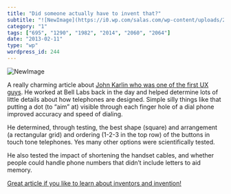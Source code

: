 ```yaml
---
title: "Did someone actually have to invent that?"
subtitle: "![NewImage](https://i0.wp.com/salas.com/wp-content/uploads/2013/02/2cb42-newimage.png?resize=190%2C1..."
category: "1"
tags: ["695", "1290", "1982", "2014", "2060", "2064"]
date: "2013-02-11"
type: "wp"
wordpress_id: 244
---
```

![NewImage](https://i0.wp.com/salas.com/wp-content/uploads/2013/02/2cb42-newimage.png?resize=190%2C169&ssl=1)

A really charming article about [John Karlin who was one of the first UX guys](http://www.nytimes.com/2013/02/09/business/john-e-karlin-who-led-the-way-to-all-digit-dialing-dies-at-94.html). He worked at Bell Labs back in the day and helped determine lots of little details about how telephones are designed. Simple silly things like that putting a dot (to “aim” at) visible through each finger hole of a dial phone improved accuracy and speed of dialing.

He determined, through testing, the best shape (square) and arrangement (a rectangular grid) and ordering (1-2-3 in the top row) of the buttons in touch tone telephones. Yes many other options were scientifically tested.

He also tested the impact of shortening the handset cables, and whether people could handle phone numbers that didn’t include letters to aid memory. 

[Great article if you like to learn about inventors and invention!](http://www.nytimes.com/2013/02/09/business/john-e-karlin-who-led-the-way-to-all-digit-dialing-dies-at-94.html)